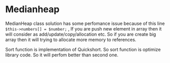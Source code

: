 # Medianheap

MedianHeap class solution has some perfomance issue because of this line ```$this->numbers[] = $number;``` , If you are push new element in array then it will consider as add/update/copy/allocation etc. So if you are create big array then it will trying to allocate more memory to references.

Sort function is implementation of Quickshort. So sort function is optimize library code. So it will perfom better than second one.

